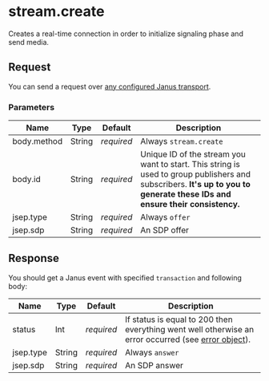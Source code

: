 # stream.create

Creates a real-time connection in order to initialize signaling phase and send media.

## Request

You can send a request over [any configured Janus transport](https://janus.conf.meetecho.com/docs/rest.html).

### Parameters

Name         | Type   | Default    | Description
------------ | ------ | ---------- | -----------
body.method  | String | _required_ | Always `stream.create`
body.id      | String | _required_ | Unique ID of the stream you want to start. This string is used to group publishers and subscribers. **It's up to you to generate these IDs and ensure their consistency.**
jsep.type    | String | _required_ | Always `offer`
jsep.sdp     | String | _required_ | An SDP offer

## Response

You should get a Janus event with specified `transaction` and following body:

Name      | Type   | Default    | Description
--------- | ------ | ---------- | -----------
status    | Int    | _required_ | If status is equal to 200 then everything went well otherwise an error occurred (see [error object](./api.error.md)).
jsep.type | String | _required_ | Always `answer`
jsep.sdp  | String | _required_ | An SDP answer
